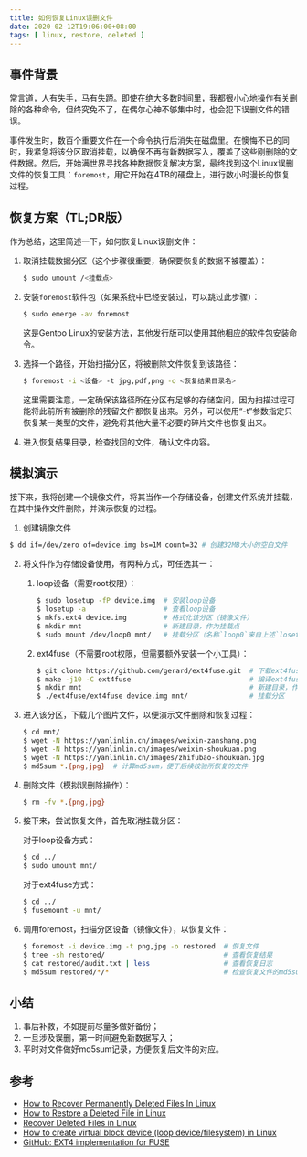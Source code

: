 ```yaml
---
title: 如何恢复Linux误删文件
date: 2020-02-12T19:06:00+08:00
tags: [ linux, restore, deleted ]
---
```


## 事件背景

常言道，人有失手，马有失蹄。即使在绝大多数时间里，我都很小心地操作有关删除的各种命令，但终究免不了，在偶尔心神不够集中时，也会犯下误删文件的错误。

事件发生时，数百个重要文件在一个命令执行后消失在磁盘里。在懊悔不已的同时，我紧急将该分区取消挂载，以确保不再有新数据写入，覆盖了这些刚删除的文件数据。然后，开始满世界寻找各种数据恢复解决方案，最终找到这个Linux误删文件的恢复工具：`foremost`，用它开始在4TB的硬盘上，进行数小时漫长的恢复过程。

## 恢复方案（TL;DR版）

作为总结，这里简述一下，如何恢复Linux误删文件：

1. 取消挂载数据分区（这个步骤很重要，确保要恢复的数据不被覆盖）：

    ```sh
    $ sudo umount /<挂载点>
    ```

2. 安装`foremost`软件包（如果系统中已经安装过，可以跳过此步骤）：

    ```sh
    $ sudo emerge -av foremost
    ```

    这是Gentoo Linux的安装方法，其他发行版可以使用其他相应的软件包安装命令。

3. 选择一个路径，开始扫描分区，将被删除文件恢复到该路径：

    ```sh
    $ foremost -i <设备> -t jpg,pdf,png -o <恢复结果目录名>
    ```

    这里需要注意，一定确保该路径所在分区有足够的存储空间，因为扫描过程可能将此前所有被删除的残留文件都恢复出来。另外，可以使用“-t”参数指定只恢复某一类型的文件，避免将其他大量不必要的碎片文件也恢复出来。

4. 进入恢复结果目录，检查找回的文件，确认文件内容。

## 模拟演示

接下来，我将创建一个镜像文件，将其当作一个存储设备，创建文件系统并挂载，在其中操作文件删除，并演示恢复的过程。

1. 创建镜像文件

```sh
$ dd if=/dev/zero of=device.img bs=1M count=32 # 创建32MB大小的空白文件
```

2. 将文件作为存储设备使用，有两种方式，可任选其一：

    1. loop设备（需要root权限）：

        ```sh
        $ sudo losetup -fP device.img  # 安装loop设备
        $ losetup -a                   # 查看loop设备
        $ mkfs.ext4 device.img         # 格式化该分区（镜像文件）
        $ mkdir mnt                    # 新建目录，作为挂载点
        $ sudo mount /dev/loop0 mnt/   # 挂载分区（名称`loop0`来自上述`losetup`命令）
        ```

    2. ext4fuse（不需要root权限，但需要额外安装一个小工具）：

        ```sh
        $ git clone https://github.com/gerard/ext4fuse.git  # 下载ext4fuse源码
        $ make -j10 -C ext4fuse                             # 编译ext4fuse
        $ mkdir mnt                                         # 新建目录，作为挂载点
        $ ./ext4fuse/ext4fuse device.img mnt/               # 挂载分区
        ```

3. 进入该分区，下载几个图片文件，以便演示文件删除和恢复过程：

    ```sh
    $ cd mnt/
    $ wget -N https://yanlinlin.cn/images/weixin-zanshang.png
    $ wget -N https://yanlinlin.cn/images/weixin-shoukuan.png
    $ wget -N https://yanlinlin.cn/images/zhifubao-shoukuan.jpg
    $ md5sum *.{png,jpg}  # 计算md5sum，便于后续校验所恢复的文件
    ```

4. 删除文件（模拟误删除操作）：

    ```sh
    $ rm -fv *.{png,jpg}
    ```

5. 接下来，尝试恢复文件，首先取消挂载分区：

    对于loop设备方式：

    ```sh
    $ cd ../
    $ sudo umount mnt/
    ```

    对于ext4fuse方式：

    ```sh
    $ cd ../
    $ fusemount -u mnt/ 
    ```

6. 调用foremost，扫描分区设备（镜像文件），以恢复文件：

    ```sh
    $ foremost -i device.img -t png,jpg -o restored  # 恢复文件
    $ tree -sh restored/                             # 查看恢复结果
    $ cat restored/audit.txt | less                  # 查看恢复日志
    $ md5sum restored/*/*                            # 检查恢复文件的md5sum
    ```

## 小结

1. 事后补救，不如提前尽量多做好备份；
2. 一旦涉及误删，第一时间避免新数据写入；
3. 平时对文件做好md5sum记录，方便恢复后文件的对应。

## 参考

* [How to Recover Permanently Deleted Files In Linux](https://linuxgain.com/recover-deleted-files-linux/)
* [How to Restore a Deleted File in Linux](https://www.rootusers.com/restore-deleted-file-linux/)
* [Recover Deleted Files in Linux](https://opensourceforu.com/2011/09/recover-deleted-files-in-linux/)
* [How to create virtual block device (loop device/filesystem) in Linux](https://www.thegeekdiary.com/how-to-create-virtual-block-device-loop-device-filesystem-in-linux/)
* [GitHub: EXT4 implementation for FUSE](https://github.com/gerard/ext4fuse)
